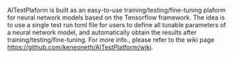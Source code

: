 AITestPlaform is built as an easy-to-use training/testing/fine-tuning plaform for neural network models based on the Tensorflow framework. The idea is to use a single test run toml file for users to define all tunable parameters of a neural network model, and automatically obtain the results after training/testing/fine-tuning. For more info., please refer to the wiki page https://github.com/keneoneth/AITestPlatform/wiki.
